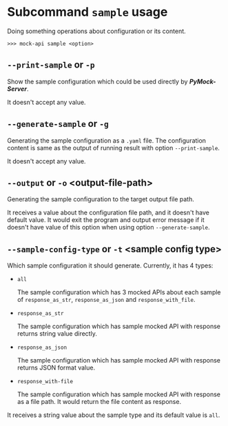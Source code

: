 # Subcommand ``sample`` usage

Doing something operations about configuration or its content.

```console
>>> mock-api sample <option>
```


## ``--print-sample`` or ``-p``

Show the sample configuration which could be used directly by **_PyMock-Server_**.

It doesn't accept any value.


## ``--generate-sample`` or ``-g``

Generating the sample configuration as a ``.yaml`` file. The configuration content is same as the output of running result
with option ``--print-sample``.

It doesn't accept any value.


## ``--output`` or ``-o`` <output-file-path\>

Generating the sample configuration to the target output file path.

It receives a value about the configuration file path, and it doesn't have default value. It would exit the program and
output error message if it doesn't have value of this option when using option ``--generate-sample``.


## ``--sample-config-type`` or ``-t`` <sample config type\>

Which sample configuration it should generate. Currently, it has 4 types:

* ``all``

    The sample configuration which has 3 mocked APIs about each sample of ``response_as_str``, ``response_as_json`` and ``response_with_file``.

* ``response_as_str``

    The sample configuration which has sample mocked API with response returns string value directly.

* ``response_as_json``

    The sample configuration which has sample mocked API with response returns JSON format value.

* ``response_with-file``

    The sample configuration which has sample mocked API with response as a file path. It would return the file content as
    response.

It receives a string value about the sample type and its default value is ``all``.
